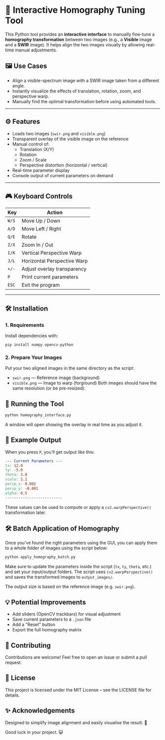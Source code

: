 # 🔧 Interactive Homography Tuning Tool

This Python tool provides an **interactive interface** to manually fine-tune a **homography transformation** between two images (e.g., a **Visible** image and a **SWIR** image). It helps align the two images visually by allowing real-time manual adjustments.

## 🖼️ Use Cases

- Align a visible-spectrum image with a SWIR image taken from a different angle.
- Instantly visualize the effects of translation, rotation, zoom, and perspective warp.
- Manually find the optimal transformation before using automated tools.

---

## ⚙️ Features

- Loads two images (`swir.png` and `visible.png`)
- Transparent overlay of the visible image on the reference
- Manual control of:
  - Translation (X/Y)
  - Rotation
  - Zoom / Scale
  - Perspective distortion (horizontal / vertical)
- Real-time parameter display
- Console output of current parameters on demand

---

## 🎮 Keyboard Controls

| Key | Action |
|-----|--------|
| `W/S` | Move Up / Down |
| `A/D` | Move Left / Right |
| `Q/E` | Rotate |
| `Z/X` | Zoom In / Out |
| `I/K` | Vertical Perspective Warp |
| `J/L` | Horizontal Perspective Warp |
| `+/-` | Adjust overlay transparency |
| `P` | Print current parameters |
| `ESC` | Exit the program |

---

## 🛠️ Installation

### 1. Requirements

Install dependencies with:

```bash
pip install numpy opencv-python
```

### 2. Prepare Your Images
Put your two aligned images in the same directory as the script:
- ```swir.png``` — Reference image (background)
- ```visible.png``` — Image to warp (forground)
Both images should have the same resolution (or be pre-resized).

## 🚀 Running the Tool
```bash
python homography_interface.py
```
A window will open showing the overlay in real time as you adjust it.

## 📝 Example Output
When you press ```P```, you’ll get output like this:
```makefile
--- Current Parameters ---
tx: 12.0
ty: -5.0
theta: 3.0
scale: 1.1
persp_x: 0.002
persp_y: -0.001
alpha: 0.5
--------------------------
```
These values can be used to compute or apply a ```cv2.warpPerspective()``` transformation later.

## 🛠 Batch Application of Homography

Once you've found the right parameters using the GUI, you can apply them to a whole folder of images using the script below:

```bash
python apply_homography_batch.py
```
Make sure to update the parameters inside the script (```tx```, ```ty```, ```theta```, etc.) and set your input/output folders. The script uses ```cv2.warpPerspective()``` and saves the transformed images to ```output_images/```.

The output size is based on the reference image (e.g. ```swir.png```).

## 💡 Potential Improvements
- Add sliders (OpenCV trackbars) for visual adjustment
- Save current parameters to a ```.json``` file
- Add a "Reset" button
- Export the full homography matrix

## 🧪 Contributing
Contributions are welcome! Feel free to open an issue or submit a pull request.

## 📄 License
This project is licensed under the MIT License – see the LICENSE file for details.

## ✨ Acknowledgements
Designed to simplify image alignment and easily visualise the result. 🚀

Good luck in your project. 😺